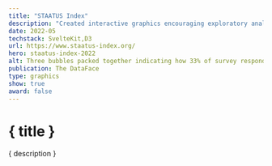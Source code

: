 ```yaml
---
title: "STAATUS Index"
description: "Created interactive graphics encouraging exploratory analysis into how Asian Americans are perceived for LAAUNCH"
date: 2022-05
techstack: SvelteKit,D3
url: https://www.staatus-index.org/
hero: staatus-index-2022
alt: Three bubbles packed together indicating how 33% of survey respondents said violence against Asian Americans had stayed the same or decreased in 2021
publication: The DataFace
type: graphics
show: true
award: false
---
```


# { title }

{ description }
